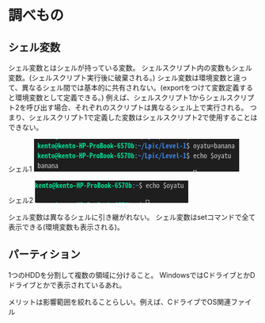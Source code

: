 # 調べもの

## シェル変数
シェル変数とはシェルが持っている変数。
シェルスクリプト内の変数もシェル変数。(シェルスクリプト実行後に破棄される。)
シェル変数は環境変数と違って、異なるシェル間では基本的に共有されない。(exportをつけて変数定義すると環境変数として定義できる。)
例えば、シェルスクリプト1からシェルスクリプト2を呼び出す場合、それぞれのスクリプトは異なるシェル上で実行される。
つまり、シェルスクリプト1で定義した変数はシェルスクリプト2で使用することはできない。

シェル1
![](./images/2022-01-06-22-38-07.png)

シェル2
![](images/2022-01-06-22-39-51.png)

シェル変数は異なるシェルに引き継がれない。
シェル変数はsetコマンドで全て表示できる(環境変数も表示される)。

## パーティション
1つのHDDを分割して複数の領域に分けること。
WindowsではCドライブとかDドライブとかで表示されているあれ。

メリットは影響範囲を絞れることらしい。例えば、CドライブでOS関連ファイル